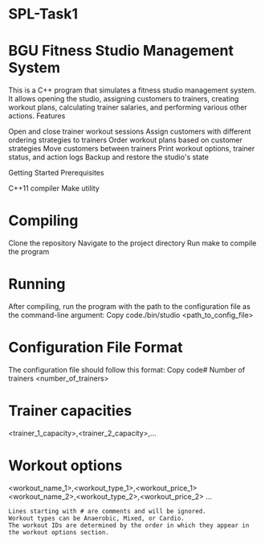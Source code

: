 # SPL-Task1
# BGU Fitness Studio Management System
This is a C++ program that simulates a fitness studio management system. It allows opening the studio, assigning customers to trainers, creating workout plans, calculating trainer salaries, and performing various other actions.
Features

Open and close trainer workout sessions
Assign customers with different ordering strategies to trainers
Order workout plans based on customer strategies
Move customers between trainers
Print workout options, trainer status, and action logs
Backup and restore the studio's state

Getting Started
Prerequisites

C++11 compiler
Make utility

# Compiling

  Clone the repository
  Navigate to the project directory
  Run make to compile the program

# Running
  After compiling, run the program with the path to the configuration file as the command-line argument:
  Copy code./bin/studio <path_to_config_file>
# Configuration File Format
  The configuration file should follow this format:
  Copy code# Number of trainers
  <number_of_trainers>
  # Trainer capacities
  <trainer_1_capacity>,<trainer_2_capacity>,...
  # Workout options
  <workout_name_1>,<workout_type_1>,<workout_price_1>
  <workout_name_2>,<workout_type_2>,<workout_price_2>
  ...

    Lines starting with # are comments and will be ignored.
    Workout types can be Anaerobic, Mixed, or Cardio.
    The workout IDs are determined by the order in which they appear in the workout options section.

